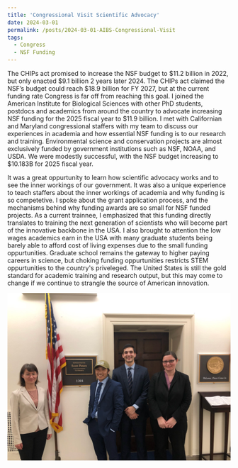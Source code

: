```yaml
---
title: 'Congressional Visit Scientific Advocacy'
date: 2024-03-01
permalink: /posts/2024-03-01-AIBS-Congressional-Visit
tags:
  - Congress
  - NSF Funding
---
```


The CHIPs act promised to increase the NSF budget to $11.2 billion in 2022, but only enacted $9.1 billion 2 years later 2024. The CHIPs act claimed the NSF’s budget could reach $18.9 billion for FY 2027, but at the current funding rate Congress is far off from reaching this goal. I joined the American Institute for Biological Sciences with other PhD students, postdocs and academics from around the country to advocate increasing NSF funding for the 2025 fiscal year to $11.9 billion. I met with Californian and Maryland congressional staffers with my team to discuss our experiences in academia and how essential NSF funding is to our research and training. Environmental science and conservation projects are almost exclusively funded by government institutions such as NSF, NOAA, and USDA. We were modestly successful, with the NSF budget increasing to $10.183B for 2025 fiscal year.

It was a great oppurtunity to learn how scientific advocacy works and to see the inner workings of our government. It was also a unique experience to teach staffers about the inner workings of academia and why funding is so competetive. I spoke about the grant application process, and the mechanisms behind why funding awards are so small for NSF funded projects. As a current trainnee, I emphasized that this funding directly translates to training the next generation of scientists who will become part of the innovative backbone in the USA. I also brought to attention the low wages academics earn in the USA with many graduate students being barely able to afford cost of living expenses due to the small funding oppurtunities. Graduate school remains the gateway to higher paying careers in science, but choking funding oppurtunities restricts STEM oppurtunities to the country's priveleged. The United States is still the gold standard for academic training and research output, but this may come to change if we continue to strangle the source of American innovation. 

![image](/images/IMG_3181.png)
